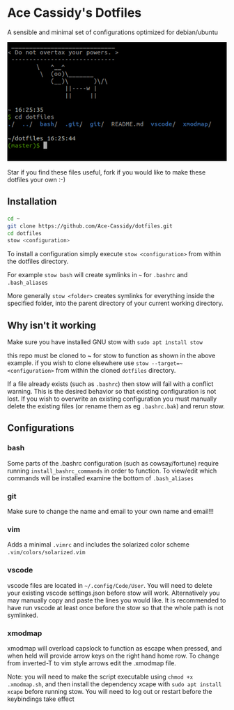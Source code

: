 # Ace Cassidy's Dotfiles

A sensible and minimal set of configurations optimized for debian/ubuntu

![screenshot](screenshot.png)

Star if you find these files useful, fork if you would like to make these dotfiles your own :-)

## Installation

```bash
cd ~
git clone https://github.com/Ace-Cassidy/dotfiles.git
cd dotfiles
stow <configuration>
```

To install a configuration simply execute ```stow <configuration>``` from within the dotfiles directory.

For example ```stow bash``` will create symlinks in ```~``` for ```.bashrc``` and ```.bash_aliases```

More generally ```stow <folder>``` creates symlinks for everything inside the specified folder, into the parent directory of your current working directory.

## Why isn't it working

Make sure you have installed GNU stow with ```sudo apt install stow```

this repo must be cloned to ~ for stow to function as shown in the above example. if you wish to clone elsewhere use ```stow --target=~ <configuration>``` from within the cloned ``dotfiles`` directory.

If a file already exists (such as ```.bashrc```) then stow will fail with a conflict warning. This is the desired behavior so that existing configuration is not lost. If you wish to overwrite an existing configuration you must manually delete the existing files (or rename them as eg ```.bashrc.bak```) and rerun stow.

## Configurations

### bash

Some parts of the .bashrc configuration (such as cowsay/fortune) require running ```install_bashrc_commands``` in order to function. To view/edit which commands will be installed examine the bottom of ```.bash_aliases```

### git

Make sure to change the name and email to your own name and email!!!

### vim

Adds a minimal ```.vimrc``` and includes the solarized color scheme ```.vim/colors/solarized.vim```

### vscode

vscode files are located in ```~/.config/Code/User```. You will need to delete your existing vscode settings.json before stow will work. Alternatively you may manually copy and paste the lines you would like. It is recommended to have run vscode at least once before the stow so that the whole path is not symlinked.

### xmodmap

xmodmap will overload capslock to function as escape when pressed, and when held will provide arrow keys on the right hand home row. To change from inverted-T to vim style arrows edit the .xmodmap file.

Note: you will need to make the script executable using ```chmod +x .xmodmap.sh```, and then install the dependency xcape with ```sudo apt install xcape``` before running stow. You will need to log out or restart before the keybindings take effect
